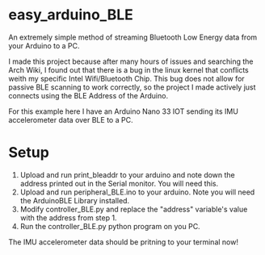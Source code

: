 # easy_arduino_BLE
An extremely simple method of streaming Bluetooth Low Energy data from your Arduino to a PC.

I made this project because after many hours of issues and searching the Arch Wiki,
I found out that there is a bug in the linux kernel that conflicts weith my specific Intel Wifi/Bluetooth Chip.
This bug does not allow for passive BLE scanning to work correctly, so the project I made actively just connects using
the BLE Address of the Arduino.

For this example here I have an Arduino Nano 33 IOT sending its IMU accelerometer data over BLE to a PC.

# Setup
1. Upload and run print_bleaddr to your arduino and note down the address printed out in the Serial monitor. You will need this.
2. Upload and run peripheral_BLE.ino to your arduino. Note you will need the ArduinoBLE Library installed.
3. Modify controller_BLE.py and replace the "address" variable's value with the address from step 1.
4. Run the controller_BLE.py python program on you PC.

The IMU accelerometer data should be pritning to your terminal now!
